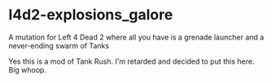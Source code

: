 # l4d2-explosions_galore
A mutation for Left 4 Dead 2 where all you have is a grenade launcher and a never-ending swarm of Tanks

Yes this is a mod of Tank Rush. I'm retarded and decided to put this here. Big whoop. 

